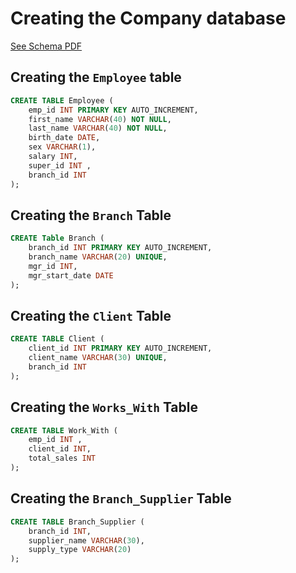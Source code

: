 # Creating the Company database
[See Schema PDF](./company-database.pdf--)

## Creating the `Employee` table

```sql
CREATE TABLE Employee (
    emp_id INT PRIMARY KEY AUTO_INCREMENT,
    first_name VARCHAR(40) NOT NULL,
    last_name VARCHAR(40) NOT NULL,
    birth_date DATE,
    sex VARCHAR(1),
    salary INT,
    super_id INT ,
    branch_id INT
);
```

## Creating the `Branch` Table

```sql
CREATE Table Branch (
    branch_id INT PRIMARY KEY AUTO_INCREMENT,
    branch_name VARCHAR(20) UNIQUE,
    mgr_id INT,
    mgr_start_date DATE
);
```

## Creating the `Client` Table

```sql
CREATE TABLE Client (
    client_id INT PRIMARY KEY AUTO_INCREMENT,
    client_name VARCHAR(30) UNIQUE,
    branch_id INT
);
```

## Creating the `Works_With` Table

```sql
CREATE TABLE Work_With (
    emp_id INT ,
    client_id INT,
    total_sales INT
);
```

## Creating the `Branch_Supplier` Table

```sql
CREATE TABLE Branch_Supplier (
    branch_id INT,
    supplier_name VARCHAR(30),
    supply_type VARCHAR(20)
);
```

